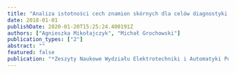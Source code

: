```yaml
---
title: "Analiza istotności cech znamion skórnych dla celów diagnostyki czerniaka złoĺiwego"
date: 2018-01-01
publishDate: 2020-01-20T15:25:24.400191Z
authors: ["Agnieszka Mikołajczyk", "Michał Grochowski"]
publication_types: ["2"]
abstract: ""
featured: false
publication: "*Zeszyty Naukowe Wydziału Elektrotechniki i Automatyki Politechniki Gdaŉskiej*"
---
```


